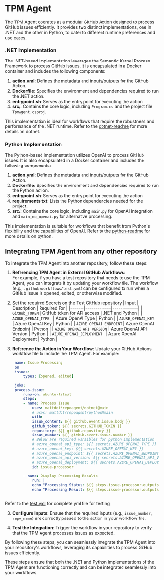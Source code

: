 # TPM Agent

The TPM Agent operates as a modular GitHub Action designed to process GitHub issues efficiently. It provides two distinct implementations, one in .NET and the other in Python, to cater to different runtime preferences and use cases.

### .NET Implementation

The .NET-based implementation leverages the Semantic Kernel Process Framework to process GitHub issues. It is encapsulated in a Docker container and includes the following components:

1. **action.yml**: Defines the metadata and inputs/outputs for the GitHub Action.
2. **Dockerfile**: Specifies the environment and dependencies required to run the .NET action.
3. **entrypoint.sh**: Serves as the entry point for executing the action.
4. **src/**: Contains the core logic, including `Program.cs` and the project file `TpmAgent.csproj`.

This implementation is ideal for workflows that require the robustness and performance of the .NET runtime.
Refer to the [dotnet-readme](./dotnet/README.md) for more details on dotnet.

### Python Implementation

The Python-based implementation utilizes OpenAI to process GitHub issues. It is also encapsulated in a Docker container and includes the following components:

1. **action.yml**: Defines the metadata and inputs/outputs for the GitHub Action.
2. **Dockerfile**: Specifies the environment and dependencies required to run the Python action.
3. **entrypoint.sh**: Serves as the entry point for executing the action.
4. **requirements.txt**: Lists the Python dependencies needed for the project.
5. **src/**: Contains the core logic, including `main.py` for OpenAI integration and `main_no_openai.py` for alternative processing.

This implementation is suitable for workflows that benefit from Python's flexibility and the capabilities of OpenAI. Refer to the [python-readme](./python/README.md) for more details on python.


## Integrating TPM Agent from any other repository

To integrate the TPM Agent into another repository, follow these steps:

1. **Referencing TPM Agent in External GitHub Workflows**:  
    For example, if you have a test repository that needs to use the TPM Agent, you can integrate it by updating your workflow file. The workflow (e.g., `.github/workflows/test.yml`) can be configured to run when a GitHub Issue is opened, edited, or otherwise modified.

2. Set the required Secrets on the Test GitHub repository
| Input | Description | Required For |
|-------|-------------|-------------|
| `GitHub_TOKEN` | GitHub token for API access | .NET and Python |
| `AZURE_OPENAI_TYPE ` | Azure OpenAI Type | Python |
| `AZURE_OPENAI_KEY ` | Azure OpenAI Key | Python |
| `AZURE_OPENAI_ENDPOINT` | Azure OpenAI Endpoint | Python |
| `AZURE_OPENAI_API_VERSION` | Azure OpenAI API Version | Python |
| `AZURE_OPENAI_DEPLOYMENT ` | Azure OpenAI Deployment | Python |

3. **Reference the Action in Your Workflow**:
   Update your GitHub Actions workflow file to include the TPM Agent. For example:
   
   ```yaml
    name: Issue Processing
    on:
    issues:
        types: [opened, edited]

    jobs:
    process-issue:
        runs-on: ubuntu-latest
        steps:
        - name: Process Issue
            uses: mattdot/repoagent/dotnet@main
            # uses: mattdot/repoagent/python@main
            with:
            issue_content: ${{ github.event.issue.body }}
            github_token: ${{ secrets.GITHUB_TOKEN }}
            repository: ${{ github.repository }}
            issue_number: ${{ github.event.issue.number }}
            # Below are required varaibles for python implementation
            # azure_openai_api_type: ${{ secrets.AZURE_OPENAI_TYPE }}
            # azure_openai_key: ${{ secrets.AZURE_OPENAI_KEY }}
            # azure_openai_endpoint: ${{ secrets.AZURE_OPENAI_ENDPOINT }}
            # azure_openai_api_version: ${{ secrets.AZURE_OPENAI_API_VERSION }}
            # azure_openai_deployment: ${{ secrets.AZURE_OPENAI_DEPLOYMENT }}
            id: issue-processor
        
        - name: Display Processing Results
            run: |
            echo "Processing Status: ${{ steps.issue-processor.outputs.status }}"
            echo "Processing Result: ${{ steps.issue-processor.outputs.result }}"
            
Refer to the [test.yml](./test-repository/test.yml) for complete yml file for testing

3. **Configure Inputs**:
   Ensure that the required inputs (e.g., `issue_number`, `repo_name`) are correctly passed to the action in your workflow file.

4. **Test the Integration**:
   Trigger the workflow in your repository to verify that the TPM Agent processes issues as expected.

By following these steps, you can seamlessly integrate the TPM Agent into your repository's workflows, leveraging its capabilities to process GitHub issues efficiently.

These steps ensure that both the .NET and Python implementations of the TPM Agent are functioning correctly and can be integrated seamlessly into your workflows.


